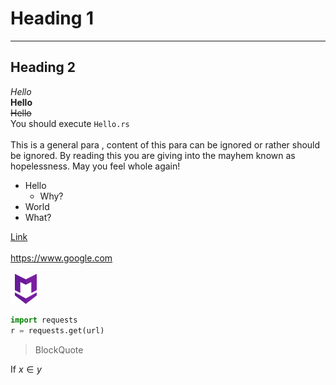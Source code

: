 <link rel="stylesheet" type="text/css" href="stylesheets/stylesheet.css">

# Heading 1

---

## Heading 2

*Hello*\
**Hello**\
~~Hello~~\
You should execute `Hello.rs`\
\
This is a general para , content of this para can be ignored or rather should be ignored. By reading this you are giving into the mayhem known as hopelessness. May you feel whole again!

- Hello
  - Why?
- World
- What?

[Link](https://www.google.com)\
\
<https://www.google.com>\
\
![alt-text](https://github.com/adam-p/markdown-here/raw/master/src/common/images/icon48.png "Logo Title Text 1")

```python
import requests
r = requests.get(url)
```

> BlockQuote

If $x \in y$
